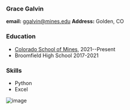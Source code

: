 ### Grace Galvin
**email:** ggalvin@mines.edu
**Address:** Golden, CO
### Education
- [Colorado School of Mines](https://www.mines.edu/), 2021--Present
- Broomfield High School 2017-2021
### Skills 
- Python
- Excel

![image](https://user-images.githubusercontent.com/122392286/215547070-3a23ff38-60b1-454a-926a-b764fa906583.png)
